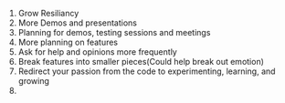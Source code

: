 
1. Grow Resiliancy
2. More Demos and presentations
3. Planning for demos, testing sessions and meetings
4. More planning on features
5. Ask for help and opinions more frequently
6. Break features into smaller pieces(Could help break out emotion)
7. Redirect your passion from the code to experimenting, learning, and growing
8. 